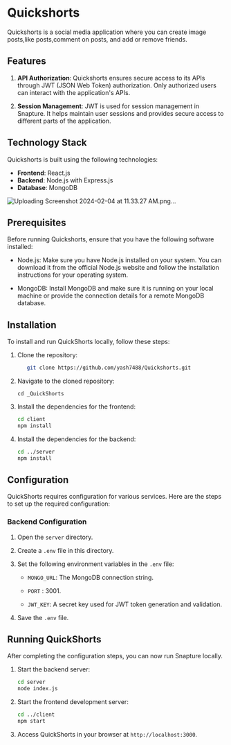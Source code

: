 # Quickshorts

Quickshorts is a social media application where you can create image posts,like posts,comment on posts, and add or remove friends.

## Features


1.  **API Authorization**: Quickshorts ensures secure access to its APIs through JWT (JSON Web Token) authorization. Only authorized users can interact with the application's APIs.
    
2.  **Session Management**: JWT is used for session management in Snapture. It helps maintain user sessions and provides secure access to different parts of the application.
    
 ## Technology Stack

Quickshorts is built using the following technologies:

-   **Frontend**: React.js
-   **Backend**: Node.js with Express.js
-   **Database**: MongoDB
   
![Uploading Screenshot 2024-02-04 at 11.33.27 AM.png…]()

## Prerequisites

Before running Quickshorts, ensure that you have the following software installed:

-   Node.js: Make sure you have Node.js installed on your system. You can download it from the official Node.js website and follow the installation instructions for your operating system.
    
-   MongoDB: Install MongoDB and make sure it is running on your local machine or provide the connection details for a remote MongoDB database.

## Installation

To install and run QuickShorts locally, follow these steps:

1.  Clone the repository:
    ```sh    
       git clone https://github.com/yash7488/Quickshorts.git
    ```
    
2.  Navigate to the cloned repository:
     
    `cd _QuickShorts` 
    
3.  Install the dependencies for the frontend:
    
    ```sh    
    cd client
    npm install
    ``` 
    
4.  Install the dependencies for the backend:
        
    ```sh    
    cd ../server
    npm install
    ```
    
## Configuration

QuickShorts requires configuration for various services. Here are the steps to set up the required configuration:

### Backend Configuration

1.  Open the `server` directory.
    
2.  Create a `.env` file in this directory.
    
3.  Set the following environment variables in the `.env` file:
    
    -   `MONGO_URL`: The MongoDB connection string.
    
    -   `PORT` : 3001.
                
    -   `JWT_KEY`: A secret key used for JWT token generation and validation.
        
4.  Save the `.env` file.

## Running QuickShorts

After completing the configuration steps, you can now run Snapture locally.

1.  Start the backend server:
	```sh
	cd server 
	node index.js
	```
2. Start the frontend development server:
	```sh
	cd ../client
	npm start
	```
3. Access QuickShorts in your browser at `http://localhost:3000`.



